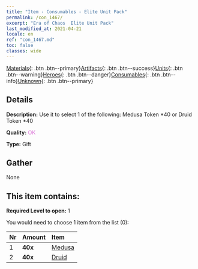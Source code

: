 ```yaml
---
title: "Item - Consumables - Elite Unit Pack"
permalink: /con_1467/
excerpt: "Era of Chaos  Elite Unit Pack"
last_modified_at: 2021-04-21
locale: en
ref: "con_1467.md"
toc: false
classes: wide
---
```

 [Materials](/Items/){: .btn .btn--primary}[Artifacts](/Items/Artifacts/){: .btn .btn--success}[Units](/Items/Units/){: .btn .btn--warning}[Heroes](/Items/Heroes/){: .btn .btn--danger}[Consumables](/Items/Consumables/){: .btn .btn--info}[Unknown](/Items/Unknown/){: .btn .btn--primary}

## Details
 **Description:** Use it to select 1 of the following: Medusa Token *40 or Druid Token *40

 **Quality:** <span style="color: #DA70D6">OK</span>

 **Type:** Gift

## Gather

  None

## This item contains:

 **Required Level to open:** 1

 You would need to choose 1 item from the list (0):

  | Nr | Amount |     Item    |
  |:---|:-------|:------------|
  | 1 |  **40x** | [Medusa](/Items/unt_247/) |  | 
  | 2 |  **40x** | [Druid](/Items/unt_206/) |  | 
